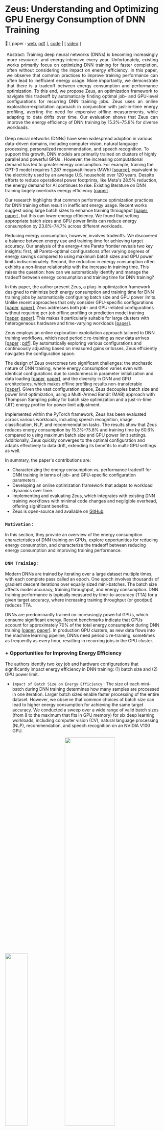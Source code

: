 # Zeus: Understanding and Optimizing GPU Energy Consumption of DNN Training

🌸 [ paper : [web](https://www.usenix.org/conference/nsdi23/presentation/you), [pdf](https://www.usenix.org/system/files/nsdi23-you.pdf) ], [code](https://github.com/ml-energy/zeus) | [ [video](https://youtu.be/aZoD-jgO3fE?si=WhcxloaeZDnFAgvo) ]


<p class="ex1" align="justify" style="padding: 5px 5px 5px 5px">
Abstract:  Training deep neural networks (DNNs) is becoming increasingly more resource- and energy-intensive every year. Unfortunately, existing works primarily focus on optimizing DNN training for faster completion, often without considering the impact on energy efficiency.
In this paper, we observe that common practices to improve training performance can often lead to inefficient energy usage. More importantly, we demonstrate that there is a tradeoff between energy consumption and performance optimization. To this end, we propose Zeus, an optimization framework to navigate this tradeoff by automatically finding optimal job- and GPU-level configurations for recurring DNN training jobs. Zeus uses an online exploration-exploitation approach in conjunction with just-in-time energy profiling, averting the need for expensive offline measurements, while adapting to data drifts over time. Our evaluation shows that Zeus can improve the energy efficiency of DNN training by 15.3%–75.8% for diverse workloads.

</p>

Deep neural networks (DNNs) have seen widespread adoption in various data-driven domains, including computer vision, natural language processing, personalized recommendation, and speech recognition. To support this growth, DNN models are primarily trained on clusters of highly parallel and powerful GPUs . However, the increasing computational demand has led to greater energy consumption. For example, training the GPT-3 model requires 1,287 megawatt-hours (MWh) [[source](https://arxiv.org/abs/2104.10350)], equivalent to the electricity used by an average U.S. household over 120 years. Despite efforts to reduce operational power footprints, like Meta's 28.5% reduction, the energy demand for AI continues to rise. Existing literature on DNN training largely overlooks energy efficiency [[paper](https://dl.acm.org/doi/10.1145/3381831)].

Our research highlights that common performance optimization practices for DNN training often result in inefficient energy usage. Recent works suggest using large batch sizes to enhance training throughput [[paper](https://arxiv.org/abs/1711.00489), [paper](https://arxiv.org/abs/1706.02677)], but this can lower energy efficiency. We found that setting appropriate batch sizes and GPU power limits can reduce energy consumption by 23.8%–74.7% across different workloads.

Reducing energy consumption, however, involves tradeoffs. We discovered a balance between energy use and training time for achieving target accuracy. Our analysis of the energy-time Pareto frontier reveals two key insights: first, all Pareto-optimal configurations offer varying degrees of energy savings compared to using maximum batch sizes and GPU power limits indiscriminately. Second, the reduction in energy consumption often exhibits a non-linear relationship with the increase in training time. This raises the question: how can we automatically identify and manage the tradeoff between energy consumption and training time for DNN training?

In this paper, the author present Zeus, a plug-in optimization framework designed to minimize both energy consumption and training time for DNN training jobs by automatically configuring batch size and GPU power limits. Unlike recent approaches that only consider GPU-specific configurations [[paper](https://www.semanticscholar.org/paper/DUB%3A-Dynamic-Underclocking-and-Bypassing-in-NoCs-Bharadwaj-Das/96e34f96673cca9f118b0bdf5970df5202d4fe84), [paper](https://arxiv.org/pdf/1905.11012)], Zeus addresses both job- and GPU-related configurations without requiring per-job offline profiling or prediction model training [[paper](https://arxiv.org/abs/2201.01684), [paper](https://ieeexplore.ieee.org/document/9139663)]. This makes it particularly suitable for large clusters with heterogeneous hardware and time-varying workloads [[paper](https://www.usenix.org/conference/nsdi22/presentation/weng)].

Zeus employs an online exploration-exploitation approach tailored to DNN training workflows, which need periodic re-training as new data arrives [[paper](https://research.facebook.com/publications/applied-machine-learning-at-facebook-a-datacenter-infrastructure-perspective/) : [pdf](https://systems.cs.columbia.edu/private-systems-class/papers/Hazelwood2018Applied.pdf)]. By automatically exploring various configurations and continuously adjusting based on measured gains or losses, Zeus efficiently navigates the configuration space.

The design of Zeus overcomes two significant challenges: the stochastic nature of DNN training, where energy consumption varies even with identical configurations due to randomness in parameter initialization and data loading [[paper](https://arxiv.org/abs/1806.01427), [paper](https://wires.onlinelibrary.wiley.com/doi/abs/10.1002/widm.1200)], and the diversity in DNN and GPU architectures, which makes offline profiling results non-transferable [[paper](https://arxiv.org/pdf/1909.06842v6)]. Given the vast configuration space, Zeus decouples batch size and power limit optimization, using a Multi-Armed Bandit (MAB) approach with Thompson Sampling policy for batch size optimization and a just-in-time (JIT) energy profiler for power limit adjustment.

Implemented within the PyTorch framework, Zeus has been evaluated across various workloads, including speech recognition, image classification, NLP, and recommendation tasks. The results show that Zeus reduces energy consumption by 15.3%–75.8% and training time by 60.6% compared to using maximum batch size and GPU power limit settings. Additionally, Zeus quickly converges to the optimal configuration and adapts effectively to data drift, extending its benefits to multi-GPU settings as well.

In summary, the paper's contributions are:

+ Characterizing the energy consumption vs. performance tradeoff for DNN training in terms of job- and GPU-specific configuration parameters.
+ Developing an online optimization framework that adapts to workload dynamics over time.
+ Implementing and evaluating Zeus, which integrates with existing DNN training workflows with minimal code changes and negligible overhead, offering significant benefits.
+ Zeus is open-source and available on [GitHub](https://github.com/ml-energy/zeus).

### `Motivation` : 
In this section, they provide an overview of the energy consumption characteristics of DNN training on GPUs, explore opportunities for reducing energy consumption, and characterize the tradeoff between reducing energy consumption and improving training performance.

### `DNN Training` : 
Modern DNNs are trained by iterating over a large dataset multiple times, with each complete pass called an epoch. One epoch involves thousands of gradient descent iterations over equally sized mini-batches. The batch size affects model accuracy, training throughput, and energy consumption. DNN training performance is typically measured by time-to-accuracy (TTA) for a given target accuracy, where increasing training throughput (or goodput) reduces TTA.

DNNs are predominantly trained on increasingly powerful GPUs, which consume significant energy. Recent benchmarks indicate that GPUs account for approximately 70% of the total energy consumption during DNN training [[paper](https://arxiv.org/abs/2206.05229), [paper](https://ieeexplore.ieee.org/document/9005632)]. In production GPU clusters, as new data flows into the machine learning pipeline, DNNs need periodic re-training, sometimes as frequently as every hour, resulting in recurring jobs in the GPU cluster.

### + Opportunities for Improving Energy Efficiency
The authors identify two key job and hardware configurations that significantly impact energy efficiency in DNN training: (1) batch size and (2) GPU power limit.

+ `Impact of Batch Size on Energy Efficiency` : The size of each mini-batch during DNN training determines how many samples are processed in one iteration. Larger batch sizes enable faster processing of the entire dataset. However, we observe that common choices of batch size can lead to higher energy consumption for achieving the same target accuracy. We conducted a sweep over a wide range of valid batch sizes (from 8 to the maximum that fits in GPU memory) for six deep learning workloads, including computer vision (CV), natural language processing (NLP), recommendation, and speech recognition on an NVIDIA V100 GPU.
  
<img src="./img/a1.png" width=38%> <img src="./img/a2.png" width=57%>

Author's findings indicate that the energy-optimal batch size (Batch Size Opt.) can reduce energy consumption by 3.4%–65.0% compared to the default batch size for the same target accuracy.

## Impact of GPU Power Limit on Energy Efficiency
Setting a GPU's power limit triggers dynamic voltage and frequency scaling (DVFS) to ensure that the power draw does not exceed the set limit [[paper](https://www.sciencedirect.com/science/article/pii/S2352864816300736)]. If not manually configured, the power limit defaults to the maximum setting. We conducted a sweep over various GPU power limits for the previously described setup. Our findings reveal that the optimal energy consumption (Power Limit Opt. in Figure 1) often occurs at a lower power limit than the maximum, resulting in energy savings of 3.0%–31.5%.

## Joint Optimization
Figure 1 illustrates that even greater energy savings (23.8%–74.7%) can be achieved by jointly optimizing both batch size and power limit configurations. Similar opportunities for energy reduction were observed across other GPU generations as well.

### Energy-Performance Tradeoffs :
Optimizing DNN training for energy efficiency typically comes with a tradeoff: a potential increase in training time (TTA). The authors characterize and explore this tradeoff between energy consumption (ETA) and TTA using DeepSpeech2 trained on the LibriSpeech dataset as an example (Figure 2). Similar results were observed for other workloads.

#### + Tradeoff Between ETA and TTA :
The author defines the energy consumption of DNN training until it reaches its target accuracy as the energy-to-accuracy (ETA):

$$ ETA (b,p) = TTA (b,p) . AvgPower (b,p) $$

where 𝑝 denotes the GPU power limit, 𝑏 the batch size, and AvgPower ( 𝑏 , 𝑝 ) the average power consumption during training with configuration (b,p). Like TTA, ETA captures the end-to-end goal of DNN training.

Figure 2a shows a scatter plot of (TTA, ETA) for batch size and power limit sweep experiments. Each data point represents the (TTA, ETA) for a specific configuration. We focus on the boundary of all feasible (TTA, ETA) pairs, which are bounded by two straight lines indicating average GPU power consumption. When the GPU is under heavy load, the (TTA, ETA) data points tend towards 210W. Under lighter load, power consumption approaches 90W, close to the GPU’s idle power of 70W.

Importantly, there exists a curve along which all (TTA, ETA) pairs achieve Pareto optimality, we identify a Pareto frontier along which all (TTA, ETA) pairs achieve Pareto optimality [[paper](https://link.springer.com/article/10.1007/BF01442131)]. On this curve, improving ETA without sacrificing TTA is not possible, and vice versa.

Examining the Pareto frontier in Figure 2b, with configurations annotated along each data point, we highlight two key takeaways:

+ Baseline configurations can lead to suboptimal energy efficiency. Furthermore, blindly selecting high batch size and power limit configurations can result in suboptimal TTA.
+ There is a distinct tradeoff between ETA and TTA, with different optimal configurations for each. The configuration optimizing ETA (b=32, p=100W) differs from that optimizing TTA (b=48, p=250W).

<img src="./img/zeus.png" width=41%> <img src="./img/zalgo1.png" width=56%>

## Zeus Overview
Zeus is an optimization framework designed to navigate the tradeoff between energy-to-accuracy (ETA) and time-to-accuracy (TTA) by automatically configuring the batch size and GPU power limit for recurring DNN training jobs. It enables developers to optimize energy and/or performance metrics using a single parameter.

### Optimization Metric :
A critical aspect of designing Zeus is defining a cost metric that allows users to express their preference in the ETA-TTA tradeoff. We propose a simple cost metric:

$$ C(b,p;\eta)=\eta⋅ETA(b,p)+(1−\eta)⋅MAXPOWER⋅TTA(b,p)  $$

Here, η is a user-specified parameter indicating the relative importance of energy efficiency versus training performance (throughput). When η=0, the focus is solely on optimizing for time consumption, while η=1 prioritizes energy consumption. MAXPOWER is the maximum power limit supported by the GPU, introduced to unify the units of measure in the cost metric.

## Challenges in Picking the Optimal Configuration
Combining Equations 1 and 2, we have:

$$ C=(\eta⋅AvgPower(b,p)+(1−\eta)⋅MAXPOWER)⋅TTA(b,p) $$

Selecting the optimal configuration(s) to minimize the energy-time cost C for DNN training is challenging due to the large search space [b×p] and the difficulty in efficiently determining the values of both AvgPower(b,p) and TTA(b,p). This complexity arises from the following factors:

+ `Complex Power Consumption Model`: The total energy consumption of a GPU is non-linearly influenced by workload characteristics such as the number of instructions and memory accesses, as well as GPU hardware configurations including core and memory frequency and voltage [[paper](https://dl.acm.org/doi/10.1145/3387902.3392613), [paper](https://dl.acm.org/doi/fullHtml/10.1145/3466752.3480063)]. Existing efforts to estimate GPU energy consumption rely on instruction- or kernel-level information [[paper](https://faculty.cc.gatech.edu/~hyesoon/hong_isca10.pdf), [paper](https://ieeexplore.ieee.org/document/6118939)], which are specific to the architecture and workload.

+ `Stochastic Nature of DNN Training`: Modeling and predicting the duration required to train a specific model to target accuracy (TTA) is inherently difficult [[paper](https://www.usenix.org/conference/nsdi19/presentation/gu)]. Additionally, randomness in model initialization and data loading leads to TTA variations, even when the same job is executed on the same GPU with the same configuration—such variations can be as large as 14% [[paper](https://arxiv.org/abs/1806.01427)].

Fortunately, DNN training jobs often recur in production clusters [[paper](https://ieeexplore.ieee.org/document/8327042), [paper](https://www.usenix.org/conference/nsdi22/presentation/weng)]. This recurrence provides opportunities for empirical estimation through repeated measurements across instances of the same training job.

## Architectural Overview
Zeus employs an online exploration-exploitation approach to minimize the aggregate cost of recurrent DNN training jobs. It addresses the challenges of optimizing energy and performance tradeoffs through two key components:

+ `Just-in-Time (JIT) Online Profiler`: This component efficiently profiles the energy characteristics of the training job in real-time.
+ `Multi-Armed Bandit (MAB) with Thompson Sampling`: This component handles the stochastic nature of deep learning training and optimizes under uncertainty, adapting to changing workloads such as data drift.

The combination of the JIT profiler and MAB makes Zeus a fully online solution, allowing immediate optimization for incoming jobs.

### Workflow of Zeus :
Figure 3 provides an overview of the high-level workflow of Zeus:

+ `Job Submission`: In a production environment, users submit recurrent DNN training jobs to Zeus. Each job is a tuple consisting of data, model, optimizer, and the target validation metric, along with a set of feasible batch sizes B and power limits P to explore.
+ `Configuration Prediction`: Zeus predicts the optimal batch size and power limit configuration based on past execution history.
+ `Job Launch`: The training job is launched with the predicted configuration.
+ `Data Collection and Feedback`: During and after the training process, statistics about DNN training (e.g., validation metric) and GPU power consumption are collected and fed back to the Zeus optimizer. The optimizer learns from the feedback and adjusts its internal states.

The training job will be terminated upon either reaching the target metric or exceeding a stopping threshold determined by Zeus. This automated feedback loop minimizes the key objective of energy-time cost.

Building Zeus requires both algorithm design and systems support. The next sections describe the core optimization algorithm details and the implementation highlights of Zeus.

## Zeus Algorithm Design
This section details how Zeus selects the optimal batch size and GPU power limit to minimize the overall cost of recurrent DNN training tasks. We start with the problem formulation and describe the decoupling of batch size and power limit optimizations. We then explain the optimization of the power limit and batch size within this decoupled framework, concluding with a discussion on addressing common challenging scenarios.

#### Problem Formulation :
Zeus aims to minimize the cost of a recurring job by exploring the feasible set of batch sizes B and power limits P. The goal is to balance the tradeoff between exploration and exploitation to find the optimal configuration without incurring excessive costs. The objective, based on the cost function from Equation 2, is to:

$$ min_{b,p} \sum_{t=1}^{T} C(b_t, p_t; \eta) $$
$$ subject to b_t \epsilon B, p_t \epsilon P, \forall t \epsilon[1,T] $$

Here, b_t and p_t are the batch size and power limit chosen at the t-th recurrence of the job, and b and p are vectors of length T.

The problem is complex due to the vast search space and the requirement to run DNN training to obtain each value of C(b,p;η). However, by expanding the cost function (Equation 3), we can decouple the exploration of batch size and power limit, making the problem more tractable:

$$ C(b,p;\eta)=(\eta⋅AvgPower(b,p)+(1−\eta)⋅MAXPOWER)⋅TTA(b,p) $$
$$ = Epochs(b) \frac{\eta⋅AvgPower(b,p)+(1−\eta)⋅MAXPOWER}{Throughput(b,p)} $$

where Epochs(b) denotes the number of epochs needed to reach the target, and Throughput(b,p) is the number of epochs per second.

Two key insights allow the decoupling of batch size b and power limit p:

Profiling Efficiency: Given b, AvgPower(b,p) and Throughput(b,p) can be quickly profiled during training for all possible choices of p. This is due to the iterative nature of DNN training, yielding stable power and throughput estimations with a small number of iterations.

Independence of Epochs: Epochs(b) is unaffected by the choice of p since changing the power limit does not change what is computed.

Thus, the optimal power limit for any batch size can be determined independently through online profiling. Each choice of batch size is automatically paired with the optimal power limit, reducing the search space to the set of batch sizes B.

Formally, the problem is decoupled into a two-level optimization problem:

$$ min_{b \epsilon B^T} \sum_{t=1}^{T} Epochs(b_t)⋅EpochCost(b_t; \eta) $$

where,

$$ EpochCost(b_t;\eta) = min_{p_t \epsilon P} \frac{\eta⋅AvgPower(b_t,p_t)+(1−\eta)⋅MAXPOWER}{Throughput(b_t,p_t)} $$


When a job arrives, Zeus first decides the batch size to use. Then, based on the selected batch size, Zeus determines the optimal power limit.

### Optimizing Power Limit
To optimize the power limit for a given batch size b:

$$ EpochCost(b;\eta) = min_{p \epsilon P} \frac{\eta⋅AvgPower(b,p)+(1−\eta)⋅MAXPOWER}{Throughput(b,p)} $$

Zeus profiles the power consumption and throughput for all possible power limits during the initial iterations of the training process, enabling the selection of the optimal power limit that minimizes the cost for the given batch size.

To determine the optimal power limit for a given batch size, Zeus utilizes a just-in-time (JIT) profiling method, leveraging the iterative nature of DNN training and the recurrent nature of production DNN training jobs. Here's how it works:

+ `Profiling Phase`:

    + When a job with a specific batch size b is submitted, the JIT profiler checks if this batch size has been profiled before.
    + For an unseen batch size, the profiler collects data on AvgPower(b,p) and Throughput(b,p) across all possible power limits p during the first epoch of the job. This is achieved by partitioning the epoch into slices at iteration boundaries and dynamically adjusting the GPU power limit for each slice.
    + The gathered profile information is then fed back to Zeus.

+ `Optimization Phase`:

    + Using the profile information, Zeus determines the optimal power limit for the batch size.
    + The remaining epochs of the job are executed with this optimal power limit.

This JIT profiling approach is more efficient than offline profiling, as the profiling process itself contributes to training without affecting accuracy. Section 6.5 demonstrates that JIT profiling incurs negligible overhead.

### Optimizing Batch Size

Zeus determines the batch size b_t for each job recurrence t. EpochCost(b_t ;η) is a deterministic function that identifies the optimal power limit for any batch size b_t and returns the optimal cost of one epoch. Thus, Zeus needs to focus only on choosing the optimal batch size.

+ Challenges and Approach :
The stochastic nature of DNN training makes it difficult to pick the optimal batch size without adequate exploration. Therefore, a good solution must:

    + `Incorporate Stochasticity`: Factor in the unpredictable nature of DNN training.
    + `Balance Exploration and Exploitation`: Smartly trade off the cost of exploring potentially better batch sizes against the benefit of exploiting known good batch sizes.

Grid search is not ideal due to the high exploration cost and the inability to quickly rule out suboptimal batch sizes. Instead, Zeus formulates the problem as a Multi-Armed Bandit (MAB) with Thompson Sampling, which is well-suited for this scenario.

To optimize the batch size:

$$ min_{b \epsilon B^T} \sum_{t=1}^{T} Epochs(b_t)⋅EpochCost(b_t; \eta) $$

Zeus utilizes a Multi-Armed Bandit (MAB) approach with Thompson Sampling to explore and exploit batch sizes, adapting to the stochastic nature of DNN training and varying workloads. The MAB framework helps balance the tradeoff between exploring new configurations and exploiting known good configurations.

### Addressing Common Challenges :
Zeus addresses several common challenges in optimizing DNN training configurations:

+ `Handling Stochasticity`: By using Thompson Sampling in the MAB framework, Zeus adapts to the inherent randomness in DNN training, such as variations in TTA due to model initialization and data loading.
+ `Dynamic Workloads`: Zeus continuously profiles and adapts to changing workloads, such as data drift, ensuring optimal configurations over time.
+ `Scalability`: The decoupled optimization approach reduces the complexity of the search space, allowing Zeus to scale efficiently with larger clusters and more diverse hardware configurations.

Through these mechanisms, Zeus effectively minimizes the energy-time cost for recurrent DNN training tasks in dynamic production environments.

### Multi-Armed Bandit Formulation :
Zeus aims to explore different batch sizes and converge to the optimal one, while minimizing exploration cost. The problem is formulated as an MAB with T trials (job recurrences) and B arms (batch sizes). Each batch size is modeled as a random variable with an unknown cost distribution. The objective is to minimize the cumulative cost regret:

$$ \sum_{t=1}^{T} Regret(b_t; \eta)  $$

where the regret of choosing b_t is:

$$ Regret(b_t; \eta) = Epochs(b_t). EpochCost(b_t; \eta) - min_{b,p} Cost(b,p; \eta) $$

Minimizing cumulative cost regret aligns with the objective.

<img src="./img/zalgo2.png" width=54%><img src="./img/zeus_gauss.png" width=45%>

### Thompson Sampling : 
Zeus adopts Thompson Sampling for the MAB formulation due to its practical performance and suitable modeling assumptions. Thompson Sampling refines its belief about the mean cost of each batch size based on experience. At each recurrence, it:

+ `Sample Selection (Algorithm 1)`: Uses the current belief to pick the batch size with the lowest estimated mean cost.
+ `Belief Update (Algorithm 2)`: Updates the belief based on the observed cost.

The cost distribution for each batch size is modeled as a Gaussian distribution with an unknown mean θ_b, which is modeled with a Gaussian prior 𝜃_𝑏 ∼ 𝑁(𝜇^𝑏, 𝜎^𝑏^2). The confidence in this belief increases with more observations.

Thompson Sampling balances exploration and exploitation by choosing the batch size with the smallest mean cost sample 𝜃^𝑏 ∼ 𝑁(𝜇^𝑏,𝜎^_{𝑏}^{2}). The variance 𝜎^_{𝑏}^2 decreases with more observations, allowing for exploitation of batch sizes known to be good, while still exploring potentially better ones.

If no prior knowledge is available, arms are initialized with a Gaussian distribution with zero mean and infinite variance. This formulation inherently incorporates the stochastic nature of DNN training and efficiently rules out suboptimal batch sizes.

In summary, Zeus's use of MAB with Thompson Sampling allows it to dynamically adapt and optimize batch size selections in a stochastic environment, efficiently balancing exploration and exploitation to minimize overall cost.

<img src="./img/zeus2.png" width=100%>

### Extensions for Challenging Scenarios

#### + Handling Unknown Cost Variance :

In many applications of Gaussian Thompson Sampling, the variance of the cost of each arm is assumed to be known. However, in DNN training, the cost variance—how much the cost fluctuates even with the same batch size—is not known beforehand. This variance is influenced by the robustness of the DNN to randomness in parameter initialization and data loading, making it difficult to quantify initially. Therefore, Zeus learns the cost variance dynamically as it observes cost samples during the training process (refer to Line 2 in Algorithm 2).

#### + Handling Stragglers During Exploration :

Sometimes, an exploratory job may not reach the target metric within a reasonable cost, particularly in the early stages of exploration. To manage this, Zeus employs early stopping and pruning strategies:

+ `Early Stopping` : If the cost of a current job exceeds a threshold (set as 𝛽 ⋅ min_𝑡 . 𝐶_𝑡), where β is a parameter to account for the stochastic nature of DL training (default β=2), the job is stopped and another batch size is tried. This threshold helps tolerate variations in TTA between runs of the same configuration, typically less than 14%.

+ `Pruning` : Zeus begins with a default batch size provided by the user and tests smaller batch sizes until reaching the minimum batch size or encountering a batch size that fails to meet the target metric within the early stopping threshold. The same process is repeated for larger batch sizes. Batch sizes that meet the target metric are retained for further exploration. The default batch size is then updated to the one with the smallest observed cost, and the pruning process is repeated starting from this new default batch size.

The convexity of the batch size-energy-time (BS-ETA) curve around the optimal batch size supports this approach, allowing Zeus to quickly eliminate obviously suboptimal batch sizes (either too large or too small). This reduces exploration costs significantly.

#### + Handling Concurrent Job Submissions :

In DNN training clusters, jobs often overlap, meaning that the MAB may need to decide on a batch size for a later job before the earlier job's cost is observed. Deterministic policies can lead to redundant exploration of the same batch size consecutively, reducing exploration efficiency. However, Thompson Sampling mitigates this issue naturally because it randomly selects batch sizes based on sampled estimated mean costs. During the early stages, when the belief distributions have large variances (low confidence), different batch sizes are explored even without updated information between invocations. During the initial pruning phase, concurrent jobs run with the best-known batch size at the time, which is continually updated as more information is gathered.

#### + Handling Data Drift :

Data drift, where the data on which a model is trained shifts over time, necessitates re-training. This shift means the cost distribution for each batch size is non-stationary. To handle this, Zeus implements a sliding window of the N most recent cost observations, ignoring older data. This approach, unlike exponential decay, allows direct estimation of the cost variance from recent observations. When old history entries are evicted, the new parameters of the arm can be computed efficiently due to the conjugate prior property, enabling Zeus to adapt to data drifts in an online manner effectively.

In summary, these extensions ensure that Zeus can handle real-world complexities such as unknown cost variance, early job termination, concurrent job handling, and data drift, making it a robust solution for optimizing the energy-time cost of recurrent DNN training tasks.

## Zeus Implementation :
Zeus is implemented as a Python library designed to integrate seamlessly with DNN training scripts. Its primary component, the `ZeusDataLoader` class, integrates with the PyTorch framework to profile power consumption and throughput in real-time. This profiling is achieved by slicing epochs at iteration boundaries and leveraging the NVIDIA Management Library (NVML) for power limit configuration and monitoring.

### Key Components and Features
### + Power and Throughput Profiling:

+ The `ZeusDataLoader` class profiles the power consumption and throughput for different power limits by partitioning the epochs into slices and dynamically adjusting the GPU power limits.
+ Empirical observations indicate that five seconds of profiling per power limit are sufficient to achieve stable results. This profiling data is used to determine and apply the optimal power limit for the rest of the training process.
### + Cost Monitoring and Early Stopping:

+ `ZeusDataLoader` continuously monitors the cost incurred during training and implements early stopping mechanisms to terminate jobs that exceed predefined cost thresholds, optimizing resource usage and reducing unnecessary expenditures.

### + Observer Mode:

+ Zeus includes an Observer Mode that profiles power consumption and throughput without altering the power limit settings.
+ In this mode, the `ZeusDataLoader` reports hypothetical time and energy consumption metrics as if the optimal power limit had been applied. This feature helps users understand the potential benefits of adopting Zeus without impacting the current training process.



Zeus Integration Example : 

```python
from zeus import ZeusDataLoader

 train_loader = ZeusDataLoader(
 train_set, batch_size, max_epochs, target_metric)
 eval_loader = ZeusDataLoader(eval_set, batch_size)

 for epoch in train_loader.epochs(): # may early stop
 for batch in train_loader:
 # Learn from batch
 for batch in eval_loader:
 # Evaluate on batch
 train_loader.report_metric(validation_metric)
```

### Encouraging Adoption
The Observer Mode feature is particularly useful for promoting Zeus's adoption. By providing users with detailed reports on potential time and energy savings without modifying the actual power consumption during profiling, users can make informed decisions about integrating Zeus into their workflows. This transparency and the potential for significant resource savings are compelling reasons for DNN practitioners to consider adopting Zeus.

Overall, Zeus's implementation focuses on minimal disruption to existing workflows, robust profiling capabilities, and user-friendly features, making it a practical and powerful tool for optimizing the cost of DNN training tasks.

## Evaluation
We evaluate Zeus’s effectiveness in optimizing the energy-time tradeoff for recurrent DNN training tasks. Our key findings demonstrate significant reductions in energy consumption, quick convergence to optimal configurations, adaptability to data drift, low overhead, scalability to multi-GPU settings, and consistent savings across different GPU generations.

#### Key Findings:
+ `Energy and Time Savings`:
    + Zeus reduces energy consumption by 15.3% to 75.8%.
    + It achieves training time reductions of up to 60.1% for non-throughput-optimal jobs.

+ `Convergence Speed`:
    + Zeus quickly converges to optimal configurations, demonstrating efficiency in exploration and exploitation.
+ `Handling Data Drift`:
    + Zeus can manage workloads with data drift effectively, maintaining performance and cost-efficiency.
+ `Low Overhead`:
    + The implementation of Zeus incurs minimal overhead.
+ `Scalability`:
    + Zeus scales efficiently to multi-GPU setups.
+ `Cross-Generational GPU Performance`:
    + Zeus provides consistent savings across four generations of NVIDIA GPUs.

## Experimental Setup :

Testbed Setup:

Evaluated on four generations of NVIDIA GPUs as detailed in Table 2.

<img src="./img/table1.png" width=61%><img src="./img/table2.png" width=37%>

+ `Workloads`:

    + Table 1 summarizes the workloads used.
    + The default batch size (b0) is sourced from the model's original publication or set to the maximum batch size achieving target accuracy.
    + For models using the Adadelta optimizer, no initial learning rate is needed.
    + For other optimizers, we selected batch sizes and learning rates that achieve reasonable accuracy, following guidelines from original model publications and popular DL frameworks.
    + Batch sizes were scaled using Square Root Scaling for adaptive optimizers like Adam.

+ `Baselines`:

    + `Default`: Uses the default batch size and maximum power limit (b = b0, p = MAXPOWER), with no exploration.
    + `Grid Search with Pruning`: Tries one configuration of (b, p) per job recurrence, selecting the best one and pruning out batch sizes that fail to reach the target metric.

+ `Metrics`:

    + Primary metrics are ETA (Energy to Target Accuracy) and TTA (Time to Target Accuracy), aiming to reduce both but acknowledging their tradeoff.

+ `Defaults`:

    + Experiments are primarily conducted on NVIDIA V100 GPUs.
    + Default balance parameter η = 0.5 to balance ETA and TTA.
    + The early-stopping threshold β is set to 2, with sweeps from 1.5 to 5.

+ `Methodology`:

    + Resource and environmental constraints limit the ability to train all workloads with various configurations end-to-end multiple times.
    + We employ a trace-driven approach, collecting two types of trace data:
        + `Training Trace`: Records the number of epochs to reach target accuracy for all model and batch size combinations, repeated with four random seeds to capture stochasticity.
        + `Power Trace`: Uses JIT profiling to collect throughput and average power consumption for all combinations of model, batch size, and power limit.
    + Traces are replayed to evaluate Zeus and baseline decisions, reconstructing TTA and ETA values to measure regret.
    + This approach avoids offline profiling, ensuring Zeus learns in an online manner.
    + For data drift evaluation (§6.4), Zeus is run end-to-end due to the complexity of constructing traces for drifting datasets.

### `Detailed Evaluation : `
The detailed evaluation section will expand on the metrics, methodology, and results to provide comprehensive insights into Zeus's performance. This includes:

+ `Energy and Time Reduction Analysis`: Detailed breakdown of energy and time savings across different workloads and GPU generations.

+ `Convergence Speed`: Analysis of how quickly Zeus converges to optimal configurations compared to baselines.
+ `Data Drift Handling`: Evaluation of Zeus's adaptability to changing data distributions.
+ `Overhead Assessment`: Measurement of the overhead introduced by Zeus's profiling and decision-making processes.
+ `Scalability`: Assessment of Zeus's performance in multi-GPU environments.
+ `Cross-Generational Performance`: Consistency of Zeus's savings across various GPU generations.

These sections will include empirical data, charts, and case studies to substantiate the findings and demonstrate the robustness and efficiency of Zeus in optimizing DNN training costs.

### Zeus Performance :
This section evaluates Zeus's performance in terms of energy consumption (ETA), training time (TTA), and convergence characteristics of its Multi-Armed Bandit algorithm. Multiple recurrences of DNN training jobs are run, selecting the recurrence number as 2⋅∣B∣⋅∣P∣ to ensure Grid Search completes exploration and exploits its choices.

#### Improvements in ETA :
+ `Energy Savings`: Zeus reduces energy consumption (ETA) by 15.3% to 75.8% compared to the Default baseline.
+ `Comparison with Grid Search`: Zeus's energy savings are comparable to exhaustive configuration searches and Grid Search.
+ `Figure 6a`: Demonstrates the energy consumption (ETA) of the last five recurrences of Zeus and Grid Search relative to the Default baseline.

#### Tradeoff with TTA :

+ `Training Time Reductions`: Zeus reduces training time (TTA) by up to 60.1%, although it can increase TTA by up to 12.8% for some workloads.
+ `Performance Variability`: For workloads optimized for minimal training time (b0 tuned), there's little room for TTA improvement.
+ `Figure 6b`: Shows the TTA of the last five recurrences of Zeus and Grid Search relative to the
Default baseline.

#### Cumulative Regret :
+ `Regret Measurement`: Regret quantifies the difference between the chosen configuration and the optimal one.
+ `Figure 7`: Depicts the cumulative regret for DeepSpeech2 and ResNet-50, showing that Zeus achieves lower cumulative regret compared to Grid Search, indicating faster convergence to optimal solutions.

#### Convergence to Pareto-optimal Configuration :
+ `Efficiency in Exploration`: Zeus efficiently explores the configuration space, quickly converging to optimal configurations.
+ `Figure 8`: Illustrates the search path of Zeus and Grid Search during training DeepSpeech2. Zeus converges faster and more reliably to optimal configurations, while Grid Search may not converge due to the stochastic nature of DNN training.

<img src="./img/table67.png" width=43%><img src="./img/table8.png" width=52%>

### Trace-Driven Simulation Using the Alibaba Trace

#### Evaluation Context:

+ `Dataset`: Alibaba GPU cluster trace, containing over 1.2 million jobs over two months.
+ `Recurrent Jobs`: Trace identifies recurring jobs and their overlap, useful for evaluating Zeus's handling of concurrent job submissions.

#### Methodology:

+ `Clustering Jobs`: K-Means clustering on job runtimes forms six clusters, matched to six workloads.
+ `Simulation`: Scales job runtime based on the ratio of job’s original runtime to cluster's mean runtime.

#### Results:

+ `Energy Consumption`: Figure 9a shows Zeus reduces training energy usage by 7%–52%.
+ `Training Time`: Figure 9b shows training time increases by at most 16% and decreases by up to 33%.
+ `Cumulative Regret`: Zeus has significantly lower cumulative regret compared to Grid Search.

<img src="./img/fig9.png" width=36%><img src="./img/fig10.png" width=62%>

#### Handling Data Drift

+ `Dataset`:

    + `Capriccio Dataset`: A new sentiment analysis dataset consisting of 1.6 million tweets over three months, suitable for evaluating DNN models.

+ `Evaluation`:

    + `Sliding Window`: Uses a sliding window of 500,000 tweets, generating 38 slices.
    + `Training BERT`: Zeus is configured with a window size of 10, roughly two weeks of tweets.
    + `Results`: Spikes in ETA and TTA trigger exploration of new batch sizes, showing Zeus’s adaptability to changing data distributions (Figure 10).

#### Overhead of JIT Profiling :
+ `Measurements`:

    + `DeepSpeech2`: JIT profiling increases energy consumption by 0.01% and time consumption by 0.03%.
    + `ShuffleNet-v2`: JIT profiling increases time consumption by 0.6% and reduces energy consumption by 2.8%.

#### Scaling to Multi-GPU
+ `Extension`:

    + `Single-node Multi-GPU`: Profiling power consumption across all GPUs.
    + `Distributed Multi-GPU`: Potential future work.

+ `Comparison with Pollux`:

    + `DeepSpeech2 on LibriSpeech`: On four NVIDIA A40 GPUs, Zeus consumes 12% more time but 21% less energy compared to Pollux.

<img src="./img/fig12.png" width=33%><img src="./img/fig1314.png" width=65%>

#### Sensitivity Analysis and Ablation Studies

+ `Impact of η`:

    + `Sweep Analysis`: η is swept from 0 to 1, with results falling close to the Pareto Front (Figure 11).

+ `Impact of Early-Stopping Threshold β`:

    + `Sweep Analysis`: β is swept from 1.5 to 5. The default β = 2.0 achieves the lowest geometric mean of ETA across all jobs (Figure 12).

+ `Component Impact`:

    + `Figure 13`: Shows performance degradation when disabling components like early stopping, pruning, and JIT profiling. Early stopping provides the most significant benefits.

+ `Impact of GPU Models`:

    + `Figure 14`: Shows consistent ETA reductions across four generations of NVIDIA GPUs. Additional results in Appendix G.


## Discussion

+ `Choice of Configuration Knobs` :
    Zeus optimizes batch size and GPU power limit to balance control granularity and search space size. While finer control over individual GPU components (e.g., setting frequency and voltage) can enhance energy efficiency, it significantly expands the search space and prolongs exploration. Conversely, adjusting the GPU power limit effectively controls frequency and voltage through Dynamic Voltage and Frequency Scaling (DVFS), keeping the search space manageable.

    For deep learning job configuration, batch size is chosen due to its significant impact on both training time and average power consumption. Other potential knobs, like learning rate, primarily influence training time, making batch size a more effective choice for energy consumption optimization.

+ `Hyperparameter Optimization` :
    In hyperparameter optimization, multiple DL training jobs (trials) are run with different hyperparameters from a user-defined search space. Users specifying a fixed batch size for these trials can set the feasible batch size set B to include only that specific size. Zeus can then optimize energy consumption by searching for the optimal GPU power limit, even with a fixed batch size.

+ `Supporting Distributed Training` :
Currently, Zeus supports single-node training but can be extended to distributed settings. In distributed training, the same power limit configuration can be applied across all GPUs of the same type to avoid stragglers. The cost definition can be extended to sum the time and energy consumption of all GPUs involved in training. This extension would allow Zeus to handle distributed training without altering its core components.

+ `Supporting Heterogeneous GPUs` : Zeus assumes that the same type of GPU is used across all training job recurrences. However, this may not always be feasible due to resource contention or availability. Supporting heterogeneous GPUs can be achieved by translating cost values from one GPU type to another. The energy-time cost can be expressed as the product of Epochs(b) and EpochCost(b;η). The former is independent of GPU choice, while the latter can be quickly profiled on any GPU as it consists of AvgPower(b,p) and Throughput(b,p). By profiling EpochCost(b;η) for each batch size on the new GPU and multiplying it with Epochs(b) from the previous GPU, Zeus can adapt to different GPU types. These translated cost observations can be used to learn a new Multi-Armed Bandit (MAB) model specialized for the new GPU.

In summary, the choices and extensions discussed demonstrate Zeus's flexibility and potential for broad applicability in optimizing energy consumption for DNN training, even in complex and varying environments.

### Related Work :
+ `DNN Training Optimization` : 
    Recent studies in DNN training focus on creating fast kernels for tensor operations , efficient data and computation placement , and optimizing communication . These works primarily aim at reducing Training Time to Accuracy (TTA) and often overlook energy consumption. Integrating these techniques with Zeus could potentially accelerate training while improving energy efficiency.

    Pollux is another recent effort aimed at reducing TTA in multi-GPU DNN training by dynamically adjusting the batch size based on the Gradient Noise Scale (GNS) . However, GNS does not theoretically capture model generalization and is only efficient with multiple GPUs. In contrast, Zeus optimizes and balances TTA and Energy to Accuracy (ETA) across job recurrences without affecting model convergence characteristics.

+ `Energy Measurement in Deep Learning` :
    There has been significant research on analyzing energy consumption and the environmental impact of training large DNN models in clusters . Device-level benchmarking efforts aim to understand the energy efficiency and performance of DNN training on GPUs and other accelerators . Various Python frameworks have been developed for measuring and predicting energy consumption during DNN training. Zeus similarly uses a software-based approach, utilizing NVML for JIT profiling of DNN training jobs.

+ `Energy Optimization for Deep Learning` : 
    Research on energy optimization in DNNs includes studying energy-accuracy tradeoffs in DNN inference with new neural network architectures and algorithm-hardware co-design . Training strategies such as warm-start and gradient-matching-based data subset selection have also been explored. Other studies focus on energy optimization for multi-GPU DNN training through scheduling and task mapping . Zeus complements these solutions and can be integrated into these frameworks transparently.

    Several works have investigated the impact of GPU dynamic frequency and voltage scaling (DVFS) and power configurations on DNN training energy consumption and performance . These studies typically rely on offline modeling and profiling, focusing on transient metrics like system throughput and power consumption. Zeus, however, uses an online approach, focusing on the end-to-end metric of energy-to-accuracy.

    BatchSizer introduces batch size as a control knob to optimize energy efficiency in DNN inference. Zeus extends this concept to DNN training, taking a holistic approach by optimizing both GPU and job configurations together.

### Conclusion : 
This work addresses the challenge of optimizing energy consumption in DNN training on GPUs. By identifying the tradeoff between energy consumption and training time, we demonstrated that common practices often result in inefficient energy usage. Zeus, an online optimization framework for recurring DNN training jobs, discovers the Pareto frontier and allows users to navigate it by automatically tuning batch size and GPU power limit. Zeus significantly reduces energy usage across diverse workloads and real cluster traces by adapting to dynamic workload changes, such as data drift. We hope Zeus inspires the community to consider energy as a first-class resource in DNN optimization.